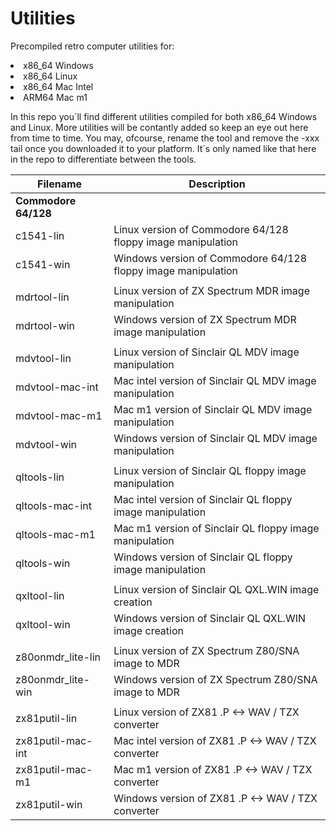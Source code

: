 # Utilities
Precompiled retro computer utilities for:

<li>x86_64 Windows
<li>x86_64 Linux
<li>x86_64 Mac Intel
<li>ARM64 Mac m1

In this repo you´ll find different utilities compiled for both x86_64 Windows and Linux. More utilities will be contantly added so keep an eye out here from time to time. You may, ofcourse, rename the tool and remove the -xxx tail once you downloaded it to your platform. It´s only named like that here in the repo to differentiate between the tools.

| Filename  | Description |
| ------------- | ------------- |
| **Commodore 64/128**
| c1541-lin | Linux version of Commodore 64/128 floppy image manipulation |
| c1541-win | Windows version of Commodore 64/128 floppy image manipulation |
| | |
| mdrtool-lin | Linux version of ZX Spectrum MDR image manipulation |
| mdrtool-win | Windows version of ZX Spectrum MDR image manipulation |
| | |
| mdvtool-lin | Linux version of Sinclair QL MDV image manipulation |
| mdvtool-mac-int | Mac intel version of Sinclair QL MDV image manipulation |
| mdvtool-mac-m1 | Mac m1 version of Sinclair QL MDV image manipulation |
| mdvtool-win | Windows version of Sinclair QL MDV image manipulation |
| | |
| qltools-lin | Linux version of Sinclair QL floppy image manipulation |
| qltools-mac-int | Mac intel version of Sinclair QL floppy image manipulation |
| qltools-mac-m1 | Mac m1 version of Sinclair QL floppy image manipulation |
| qltools-win | Windows version of Sinclair QL floppy image manipulation |
| | |
| qxltool-lin | Linux version of Sinclair QL QXL.WIN image creation |
| qxltool-win | Windows version of Sinclair QL QXL.WIN image creation |
| | |
| z80onmdr_lite-lin | Linux version of ZX Spectrum Z80/SNA image to MDR |
| z80onmdr_lite-win | Windows version of ZX Spectrum Z80/SNA image to MDR |
| | |
| zx81putil-lin | Linux version of ZX81 .P <-> WAV / TZX converter |
| zx81putil-mac-int | Mac intel version of ZX81 .P <-> WAV / TZX converter |
| zx81putil-mac-m1 | Mac m1 version of ZX81 .P <-> WAV / TZX converter |
| zx81putil-win | Windows version of ZX81 .P <-> WAV / TZX converter |
